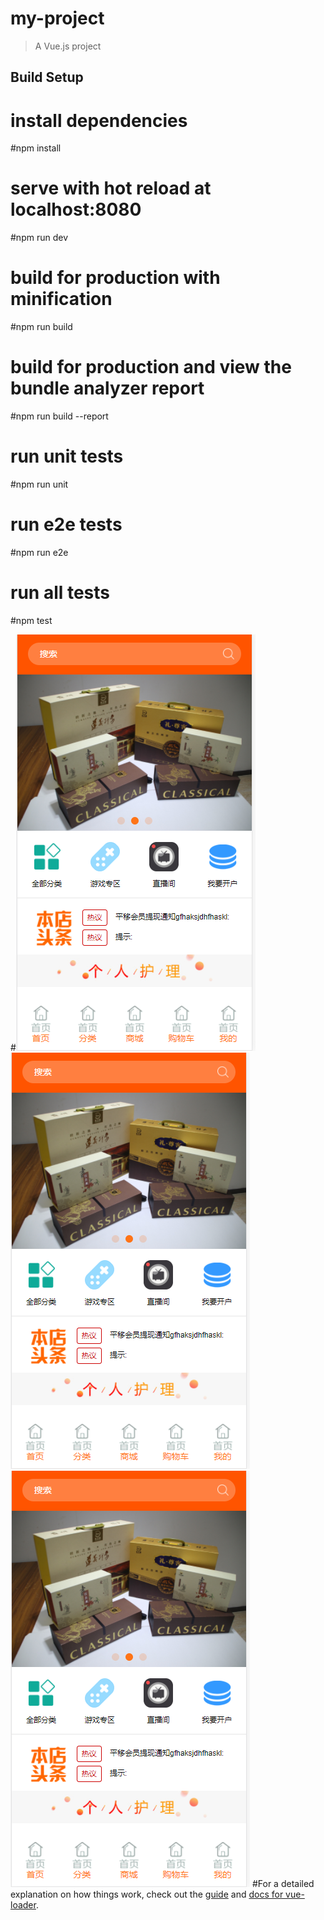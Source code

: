 # my-project

> A Vue.js project

## Build Setup


# install dependencies
#npm install

# serve with hot reload at localhost:8080
#npm run dev

# build for production with minification
#npm run build

# build for production and view the bundle analyzer report
#npm run build --report

# run unit tests
#npm run unit

# run e2e tests
#npm run e2e

# run all tests
#npm test

#![dalongbao](https://raw.githubusercontent.com/a1044187112/projectImg/master/dalongbao/1.jpg)
![Image text](https://github.com/a1044187112/projectImg/blob/master/dalongbao/1.jpg)
![这里写图片描述](https://github.com/a1044187112/projectImg/blob/master/dalongbao/1.jpg)
#For a detailed explanation on how things work, check out the [guide](http://vuejs-templates.github.io/webpack/) and [docs for vue-loader](http://vuejs.github.io/vue-loader).
